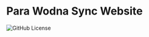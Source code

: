 # Para Wodna Sync Website

![GitHub License](https://img.shields.io/github/license/PW-Sync/PW-Sync.github.io?style=for-the-badge)
